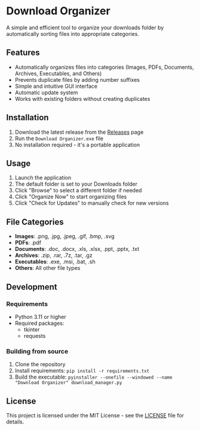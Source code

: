 # Download Organizer

A simple and efficient tool to organize your downloads folder by automatically sorting files into appropriate categories.

## Features

- Automatically organizes files into categories (Images, PDFs, Documents, Archives, Executables, and Others)
- Prevents duplicate files by adding number suffixes
- Simple and intuitive GUI interface
- Automatic update system
- Works with existing folders without creating duplicates

## Installation

1. Download the latest release from the [Releases](https://github.com/hamzahharist/download-organizer/releases) page
2. Run the `Download Organizer.exe` file
3. No installation required - it's a portable application

## Usage

1. Launch the application
2. The default folder is set to your Downloads folder
3. Click "Browse" to select a different folder if needed
4. Click "Organize Now" to start organizing files
5. Click "Check for Updates" to manually check for new versions

## File Categories

- **Images**: .png, .jpg, .jpeg, .gif, .bmp, .svg
- **PDFs**: .pdf
- **Documents**: .doc, .docx, .xls, .xlsx, .ppt, .pptx, .txt
- **Archives**: .zip, .rar, .7z, .tar, .gz
- **Executables**: .exe, .msi, .bat, .sh
- **Others**: All other file types

## Development

### Requirements

- Python 3.11 or higher
- Required packages:
  - tkinter
  - requests

### Building from source

1. Clone the repository
2. Install requirements: `pip install -r requirements.txt`
3. Build the executable: `pyinstaller --onefile --windowed --name "Download Organizer" download_manager.py`

## License

This project is licensed under the MIT License - see the [LICENSE](LICENSE) file for details.
